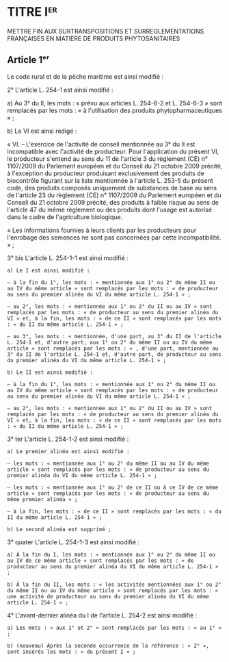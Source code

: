 # TITRE Iᴱᴿ

METTRE FIN AUX SURTRANSPOSITIONS ET SURREGLEMENTATIONS FRANÇAISES EN MATIERE DE PRODUITS PHYTOSANITAIRES

## Article 1ᵉʳ

Le code rural et de la pêche maritime est ainsi modifié :

2° L'article L. 254-1 est ainsi modifié :

a) Au 3° du II, les mots : « prévu aux articles L. 254-6-2 et L. 254-6-3 » sont remplacés par les mots : « à l'utilisation des produits phytopharmaceutiques » ;

b) Le VI est ainsi rédigé :

« VI. – L'exercice de l'activité de conseil mentionnée au 3° du II est incompatible avec l'activité de producteur. Pour l'application du présent VI, le producteur s'entend au sens du 11 de l'article 3 du règlement (CE) n° 1107/2009 du Parlement européen et du Conseil du 21 octobre 2009 précité, à l'exception du producteur produisant exclusivement des produits de biocontrôle figurant sur la liste mentionnée à l'article L. 253-5 du présent code, des produits composés uniquement de substances de base au sens de l'article 23 du règlement (CE) n° 1107/2009 du Parlement européen et du Conseil du 21 octobre 2009 précité, des produits à faible risque au sens de l'article 47 du même règlement ou des produits dont l'usage est autorisé dans le cadre de l'agriculture biologique.

« Les informations fournies à leurs clients par les producteurs pour l'enrobage des semences ne sont pas concernées par cette incompatibilité. » ;

3° bis L'article L. 254-1-1 est ainsi modifié :

    a) Le I est ainsi modifié :

    – à la fin du 1°, les mots : « mentionnée aux 1° ou 2° du même II ou au IV du même article » sont remplacés par les mots : « de producteur au sens du premier alinéa du VI du même article L. 254-1 » ;

    – au 2°, les mots : « mentionnée aux 1° ou 2° du II ou au IV » sont remplacés par les mots : « de producteur au sens du premier alinéa du VI » et, à la fin, les mots : « de ce II » sont remplacés par les mots : « du II du même article L. 254-1 » ;

    – au 3°, les mots : « mentionnée, d'une part, au 3° du II de l'article L. 254-1 et, d'autre part, aux 1° ou 2° du même II ou au IV du même article » sont remplacés par les mots : « , d'une part, mentionnée au 3° du II de l'article L. 254-1 et, d'autre part, de producteur au sens du premier alinéa du VI du même article L. 254-1 » ;

    b) Le II est ainsi modifié :

    – à la fin du 1°, les mots : « mentionnée aux 1° ou 2° du même II ou au IV du même article » sont remplacés par les mots : « de producteur au sens du premier alinéa du VI du même article L. 254-1 » ;

    – au 2°, les mots : « mentionnée aux 1° ou 2° du II ou au IV » sont remplacés par les mots : « de producteur au sens du premier alinéa du VI » et, à la fin, les mots : « de ce II » sont remplacés par les mots : « du II du même article L. 254-1 » ;

3° ter L'article L. 254-1-2 est ainsi modifié :

    a) Le premier alinéa est ainsi modifié :

    – les mots : « mentionnée aux 1° ou 2° du même II ou au IV du même article » sont remplacés par les mots : « de producteur au sens du premier alinéa du VI du même article L. 254-1 » ;

    – les mots : « mentionnée aux 1° ou 2° de ce II ou à ce IV de ce même article » sont remplacés par les mots : « de producteur au sens du même premier alinéa » ;

    – à la fin, les mots : « de ce II » sont remplacés par les mots : « du II du même article L. 254-1 » ;

    b) Le second alinéa est supprimé ;

3° quater L'article L. 254-1-3 est ainsi modifié :

    a) À la fin du I, les mots : « mentionnée aux 1° ou 2° du même II ou au IV de ce même article » sont remplacés par les mots : « de producteur au sens du premier alinéa du VI du même article L. 254-1 » ;

    b) À la fin du II, les mots : « les activités mentionnées aux 1° ou 2° du même II ou au IV du même article » sont remplacés par les mots : « une activité de producteur au sens du premier alinéa du VI du même article L. 254-1 » ;

4° L'avant-dernier alinéa du I de l'article L. 254-2 est ainsi modifié :

    a) Les mots : « aux 1° et 2° » sont remplacés par les mots : « au 1° » ;

    b) (nouveau) Après la seconde occurrence de la référence : « 2° », sont insérés les mots : « du présent I » ;
